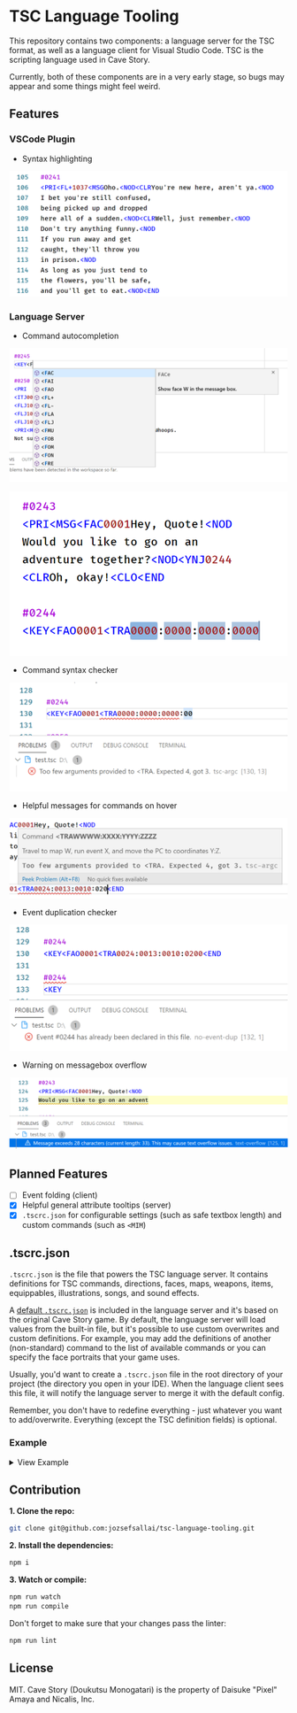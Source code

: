 # TSC Language Tooling

This repository contains two components: a language server for the TSC format, as well as a language client for Visual Studio Code. TSC is the scripting language used in Cave Story.

Currently, both of these components are in a very early stage, so bugs may appear and some things might feel weird.

## Features

### VSCode Plugin

- Syntax highlighting

![Syntax highlighting](.github/assets/screenshot-syntax-highlighting.png)

### Language Server

- Command autocompletion

![Command autocompletion](.github/assets/screenshot-autocomplete.png)

![Command autocompletion](.github/assets/screenshot-autocomplete-2.png)

- Command syntax checker

![Syntax checker](.github/assets/screenshot-syntax-error.png)

- Helpful messages for commands on hover

![On hover](.github/assets/screenshot-hover.png)

- Event duplication checker

![Event duplication checker](.github/assets/screenshot-event-dedupe.png)

- Warning on messagebox overflow

![Message overflow warning](.github/assets/screenshot-message-overflow.png)

## Planned Features

- [ ] Event folding (client)
- [x] Helpful general attribute tooltips (server)
- [x] `.tscrc.json` for configurable settings (such as safe textbox length) and custom commands (such as `<MIM`)

## .tscrc.json

`.tscrc.json` is the file that powers the TSC language server. It contains definitions for TSC commands, directions, faces, maps, weapons, items, equippables, illustrations, songs, and sound effects.

A [default `.tscrc.json`](https://github.com/jozsefsallai/tsc-language-tooling/blob/master/server/src/.tscrc.json) is included in the language server and it's based on the original Cave Story game. By default, the language server will load values from the built-in file, but it's possible to use custom overwrites and custom definitions. For example, you may add the definitions of another (non-standard) command to the list of available commands or you can specify the face portraits that your game uses.

Usually, you'd want to create a `.tscrc.json` file in the root directory of your project (the directory you open in your IDE). When the language client sees this file, it will notify the language server to merge it with the default config.

Remember, you don't have to redefine everything - just whatever you want to add/overwrite. Everything (except the TSC definition fields) is optional.

### Example

<details>
<summary>View Example</summary>

```jsonc
{
  "setup": {
    "maxMessageLineLength": {
      // number, optional
      "plain": 35,

      // number, optional
      "portrait": 28
    }
  },

  "tsc": {
    // each key should be a command
    "<MIM": {
      // string
      "key": "<MIM",

      // string, same as "key"
      "label": "<MIM",

      // string, command expansion
      "detail": "MImiga Mask",

      // string, documentation (tooltip)
      "documentation": "Give mimiga mask X to player.",

      // string, template of the command
      "format": "<MIMXXXX",

      // string, the autocomplete system of your IDE will use this
      // template for insertion. Don't include the < at the beginning
      // and write each argument as a ${index:0000} pair (you can
      // write anything instead of 0000)
      "insertText": "MIM${1:0000}",

      // number, the number of arguments the command expects
      "nargs": 1,

      // array of strings, optional if the command has no arguments,
      // each argument's type
      //
      // argument types:
      //   number, direction, face, map, weapon, item, equippable,
      //   illustration, song, sfx
      // custom argument types:
      //   if the type name is preceeded by `custom:` (with the colon
      //   at the end and without backticks), the search will happen
      //   in an object from the "custom" property. For example, if
      //   the type is "custom:physics", the search will happen in the
      //   custom.physics object of .tscrc.json. More on this below.
      // the language server will provide argument-related information
      // based on this array
      "argtype": [ "number" ]
    }
  },

  // key-value pairs for each direction
  "directions": {
    "0000": "Left",
    "0001": "Up"
    /// ...
  },

  // array of strings, in order of appearance in the portrait file;
  // first value should always be "reset". Overwriting this value will
  // overwrite all default values of the "faces" array
  "faces": [
    "reset",
    "Sue",
    "Toroko"
    // ...
  ],

  // key-value pairs for each map
  // the convention for the values is "MapFilename - Map name"
  "maps": {
    "0000": "Null",
    "0001": "Pens1 - Arthur's House"
    // ...
  },

  // key-value pairs for each weapon
  // <GIT uses these values if the argument is under 1000
  "weapons": {
    "0001": "Snake",
    "0003": "Fireball"
    // ...
  },

  // key-value pairs for each item
  // 0000 is usually "reset"
  // <GIT uses these values if the argument is 1000 or more
  "items": {},

  // key-value pairs for each equippable item
  "equippables": {},

  // key-value pairs for each ending illustration
  "illustrations": {},

  // key-value pairs for each song
  "songs": {},

  // key-value pairs for each sound effect,
  "sfx": {},

  // custom argument types, similar to how the ones above work
  // (except for "faces"). For example:
  //   "custom": {
  //     "physics": {
  //       "0000": "Max Walk Speed",
  //       // ...
  //     }
  //   }
  "custom": {}
}
```

</details>

## Contribution

**1. Clone the repo:**

```sh
git clone git@github.com:jozsefsallai/tsc-language-tooling.git
```

**2. Install the dependencies:**

```sh
npm i
```

**3. Watch or compile:**

```sh
npm run watch
npm run compile
```

Don't forget to make sure that your changes pass the linter:

```sh
npm run lint
```

## License

MIT. Cave Story (Doukutsu Monogatari) is the property of Daisuke "Pixel" Amaya and Nicalis, Inc.
